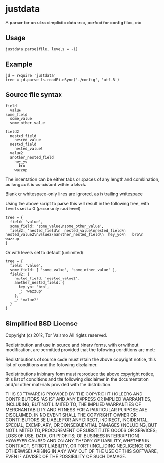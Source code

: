 justdata
========

A parser for an ultra simplistic data tree, perfect for config files, etc

Usage
-----

    justdata.parse(file, levels = -1)

Example
-------

    jd = require 'justdata'
    tree = jd.parse fs.readFileSync('./config', 'utf-8')

Source file syntax
------------------

    field
      value
    some_field
      some_value
      some_other_value
    
    field2 
      nested_field
        nested_value
      nested_field
        nested_value2
      value2
      another_nested_field
        hey_yo
          bro
        wazzup

The indentation can be either tabs or spaces of any length and combination, 
as long as it is consistent within a block.

Blank or whitespace-only lines are ignored, as is trailing whitespace.

Using the above script to parse this will result in the following tree,
with `levels` set to 0 (parse only root level)

    tree = {
      field: 'value',
      some_field: 'some_value\nsome_other_value',
      field2: 'nested_field\n  nested_value\nnested_field\n  nested_value2\nvalue2\nanother_nested_field\n  hey_yo\n   bro\n  wazzup'
    }

Or with levels set to default (unlimited)

    tree = {
      field: 'value',
      some_field: [ 'some_value', 'some_other_value' ],
      field2: {
        nested_field: 'nested_value2',
        another_nested_field: {
          hey_yo: 'bro',
          _: 'wazzup'
        },
        _: 'value2'
      }
    }

Simplified BSD License
----------------------

Copyright (c) 2012, Tor Valamo All rights reserved.

Redistribution and use in source and binary forms, with or without modification, 
are permitted provided that the following conditions are met:

Redistributions of source code must retain the above copyright notice, this 
list of conditions and the following disclaimer.

Redistributions in binary form must reproduce the above copyright notice, 
this list of conditions and the following disclaimer in the documentation and/or 
other materials provided with the distribution.

THIS SOFTWARE IS PROVIDED BY THE COPYRIGHT HOLDERS AND CONTRIBUTORS "AS IS" AND 
ANY EXPRESS OR IMPLIED WARRANTIES, INCLUDING, BUT NOT LIMITED TO, THE IMPLIED 
WARRANTIES OF MERCHANTABILITY AND FITNESS FOR A PARTICULAR PURPOSE ARE DISCLAIMED. 
IN NO EVENT SHALL THE COPYRIGHT OWNER OR CONTRIBUTORS BE LIABLE FOR ANY DIRECT, 
INDIRECT, INCIDENTAL, SPECIAL, EXEMPLARY, OR CONSEQUENTIAL DAMAGES (INCLUDING, 
BUT NOT LIMITED TO, PROCUREMENT OF SUBSTITUTE GOODS OR SERVICES; LOSS OF USE, DATA, 
OR PROFITS; OR BUSINESS INTERRUPTION) HOWEVER CAUSED AND ON ANY THEORY OF LIABILITY, 
WHETHER IN CONTRACT, STRICT LIABILITY, OR TORT (INCLUDING NEGLIGENCE OR OTHERWISE) 
ARISING IN ANY WAY OUT OF THE USE OF THIS SOFTWARE, EVEN IF ADVISED OF THE 
POSSIBILITY OF SUCH DAMAGE.
